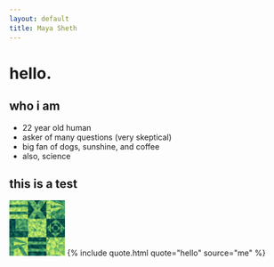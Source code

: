 ```yaml
---
layout: default
title: Maya Sheth
---
```

# hello.

## who i am
* 22 year old human
* asker of many questions (very skeptical)
* big fan of dogs, sunshine, and coffee
* also, science

## this is a test

<img src="assets/explore.png" width="100">
{% include quote.html quote="hello" source="me" %}



